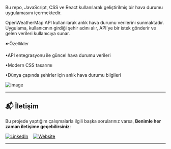 Bu repo, JavaScript, CSS ve React kullanılarak geliştirilmiş bir hava durumu uygulamasını içermektedir.

OpenWeatherMap API kullanılarak anlık hava durumu verilerini sunmaktadır. Uygulama, kullanıcının girdiği şehir adını alır, API'ye bir istek gönderir ve gelen verileri kullanıcıya sunar.

⏩Özellikler

•API entegrasyonu ile güncel hava durumu verileri

•Modern CSS tasarımı

•Dünya çapında şehirler için anlık hava durumu bilgileri

![image](https://github.com/user-attachments/assets/d9858db3-0bae-4559-89a3-43904177102d)

---

## 📬 İletişim

Bu projede yaptığım çalışmalarla ilgili başka sorularınız varsa, **Benimle her zaman iletişime geçebilirsiniz**:

[![LinkedIn](https://img.icons8.com/ios-filled/50/0A66C2/linkedin.png)](https://www.linkedin.com/in/osmandemir2533/)  &nbsp;&nbsp; 
[![Website](https://img.icons8.com/ios-filled/50/8e44ad/domain.png)](https://osmandemir2533.github.io/)

---
